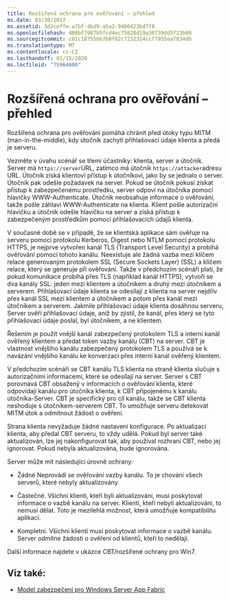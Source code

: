 ```yaml
---
title: Rozšířená ochrana pro ověřování – přehled
ms.date: 03/30/2017
ms.assetid: 3d2ceffe-a7bf-4bd9-a5a2-9406423bd7f8
ms.openlocfilehash: 400bf7987b5fcd4ec75628d19a30739dd5f23b08
ms.sourcegitcommit: c01c18755bb7b0f82c7232314ccf7955ea7834db
ms.translationtype: MT
ms.contentlocale: cs-CZ
ms.lasthandoff: 01/15/2020
ms.locfileid: "75964600"
---
```

# <a name="extended-protection-for-authentication-overview"></a>Rozšířená ochrana pro ověřování – přehled
Rozšířená ochrana pro ověřování pomáhá chránit před útoky typu MITM (man-in-the-middle), kdy útočník zachytí přihlašovací údaje klienta a předá je serveru.  
  
 Vezměte v úvahu scénář se třemi účastníky: klienta, server a útočník. Server má `https://server`URL, zatímco má útočník `https://attacker`adresu URL. Útočník získá klientovi přístup k útočníkovi, jako by se jednalo o server. Útočník pak odešle požadavek na server. Pokud se útočník pokusí získat přístup k zabezpečenému prostředku, server odpoví na útočníka pomocí hlavičky WWW-Authenticate. Útočník neobsahuje informace o ověřování, takže pošle záhlaví WWW-Authenticate na klienta. Klient pošle autorizační hlavičku a útočník odešle hlavičku na server a získá přístup k zabezpečeným prostředkům pomocí přihlašovacích údajů klienta.  
  
 V současné době se v případě, že se klientská aplikace sám ověřuje na serveru pomocí protokolu Kerberos, Digest nebo NTLM pomocí protokolu HTTPS, je nejprve vytvořen kanál TLS (Transport Level Security) a probíhá ověřování pomocí tohoto kanálu. Neexistuje ale žádná vazba mezi klíčem relace generovaným protokolem SSL (Secure Sockets Layer) (SSL) a klíčem relace, který se generuje při ověřování. Takže v předchozím scénáři platí, že pokud komunikace probíhá přes TLS (například kanál HTTPS), vytvoří se dva kanály SSL: jeden mezi klientem a útočníkem a druhý mezi útočníkem a serverem. Přihlašovací údaje klienta se odesílají z klienta na server nejdřív přes kanál SSL mezi klientem a útočníkem a potom přes kanál mezi útočníkem a serverem. Jakmile přihlašovací údaje klienta dosáhnou serveru, Server ověří přihlašovací údaje, aniž by zjistil, že kanál, přes který se tyto přihlašovací údaje poslal, byl útočníkem, a ne klientem.  
  
 Řešením je použít vnější kanál zabezpečený protokolem TLS a interní kanál ověřený klientem a předat token vazby kanálu (CBT) na server. CBT je vlastnost vnějšího kanálu zabezpečený protokolem TLS a používá se k navázání vnějšího kanálu ke konverzaci přes interní kanál ověřený klientem.  
  
 V předchozím scénáři se CBT kanálu TLS klienta na straně klienta slučuje s autorizačními informacemi, které se odesílají na server. Server s CBT porovnává CBT obsažený v informacích o ověřování klienta, které odpovídají kanálu pro útočníka klienta, k CBT připojenému k kanálu útočníka-Server. CBT je specifický pro cíl kanálu, takže se CBT klienta neshoduje s útočníkem-serverem CBT. To umožňuje serveru detekovat MITM útok a odmítnout žádost o ověření.  
  
 Strana klienta nevyžaduje žádné nastavení konfigurace. Po aktualizaci klienta, aby předal CBT serveru, to vždy udělá. Pokud byl server také aktualizován, lze jej nakonfigurovat tak, aby používal rozhraní CBT, nebo jej ignorovat. Pokud nebyla aktualizována, bude ignorována.  
  
 Server může mít následující úrovně ochrany:  
  
- Žádné Neprovádí se ověřování vazby kanálu. To je chování všech serverů, které nebyly aktualizovány.  
  
- Částečné. Všichni klienti, kteří byli aktualizováni, musí poskytovat informace o vazbě kanálu na server. Klienti, kteří nebyli aktualizováni, to nemusí dělat. Toto je mezilehlá možnost, která umožňuje kompatibilitu aplikací.  
  
- Kompletní. Všichni klienti musí poskytovat informace o vazbě kanálu. Server odmítne žádosti o ověření od klientů, kteří to nedělají.  
  
 Další informace najdete v ukázce CBT/rozšířené ochrany pro Win7.  
  
## <a name="see-also"></a>Viz také:

- [Model zabezpečení pro Windows Server App Fabric](https://docs.microsoft.com/previous-versions/appfabric/ee677202(v=azure.10))
